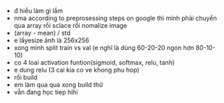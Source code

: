 - đ hiểu làm gì lắm
- nma according to preprosessing steps on google thì mình phải chuyển qua array rồi sclace rồi nomalize image
- (array - mean) / std
-  e lấyesize ảnh là 256x256
- xong mình split train vs val (e nghĩ là dùng 60-20-20 ngon hơn 80-10-10)
- co 4 loai activation funtion(sigmoid, softmax, relu, tanh) 
- e dung relu (3 cai kia co ve khong phu hop)
- rồi build 
- em làm qua qua xong build thử 
- vẫn đang học tiep hihi 

